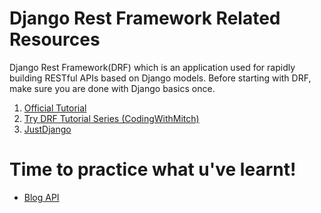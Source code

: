 # Django Rest Framework Related Resources

Django Rest Framework(DRF) which is an application used for rapidly building RESTful APIs based on Django models. Before starting with DRF, make sure you are done with Django basics once.

1. [Official Tutorial](https://www.django-rest-framework.org/tutorial/quickstart/)
2. [Try DRF Tutorial Series (CodingWithMitch)](https://youtube.com/playlist?list=PLgCYzUzKIBE9Pi8wtx8g55fExDAPXBsbV)
4. [JustDjango](https://youtube.com/playlist?list=PLLRM7ROnmA9HzbIXYN6D3wOZ0wUrqNs_d)

# Time to practice what u've learnt!

- [Blog API](https://youtube.com/playlist?list=PLEsfXFp6DpzTOcOVdZF-th7BS_GYGguAS)

